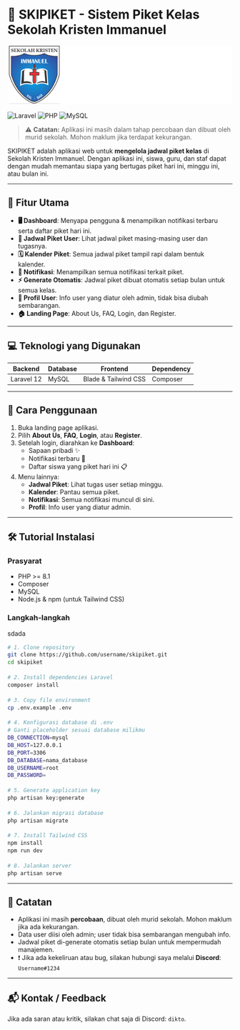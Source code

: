 # 🚀 SKIPIKET - Sistem Piket Kelas Sekolah Kristen Immanuel

<p align="center">
  <img src="public/images/logos/logoLP.svg" alt="Skipiket Logo" width="500">
</p>

![Laravel](https://img.shields.io/badge/Laravel-12-red)
![PHP](https://img.shields.io/badge/PHP-8.1-blue)
![MySQL](https://img.shields.io/badge/MySQL-8-green)

> ⚠️ **Catatan:** Aplikasi ini masih dalam tahap percobaan dan dibuat oleh murid sekolah. Mohon maklum jika terdapat kekurangan.  

SKIPIKET adalah aplikasi web untuk **mengelola jadwal piket kelas** di Sekolah Kristen Immanuel. Dengan aplikasi ini, siswa, guru, dan staf dapat dengan mudah memantau siapa yang bertugas piket hari ini, minggu ini, atau bulan ini.  

---

## 🎯 Fitur Utama

- **🖥 Dashboard**: Menyapa pengguna & menampilkan notifikasi terbaru serta daftar piket hari ini.  
- **📅 Jadwal Piket User**: Lihat jadwal piket masing-masing user dan tugasnya.  
- **🗓 Kalender Piket**: Semua jadwal piket tampil rapi dalam bentuk kalender.  
- **🔔 Notifikasi**: Menampilkan semua notifikasi terkait piket.  
- **⚡ Generate Otomatis**: Jadwal piket dibuat otomatis setiap bulan untuk semua kelas.  
- **👤 Profil User**: Info user yang diatur oleh admin, tidak bisa diubah sembarangan.  
- **🏠 Landing Page**: About Us, FAQ, Login, dan Register.

---

## 💻 Teknologi yang Digunakan

| Backend | Database | Frontend | Dependency |
|---------|---------|---------|------------|
| Laravel 12 | MySQL | Blade & Tailwind CSS | Composer |

---

## 🚀 Cara Penggunaan

1. Buka landing page aplikasi.  
2. Pilih **About Us**, **FAQ**, **Login**, atau **Register**.  
3. Setelah login, diarahkan ke **Dashboard**:  
   - Sapaan pribadi ✨  
   - Notifikasi terbaru 🔔  
   - Daftar siswa yang piket hari ini 📋  
4. Menu lainnya:  
   - **Jadwal Piket**: Lihat tugas user setiap minggu.  
   - **Kalender**: Pantau semua piket.  
   - **Notifikasi**: Semua notifikasi muncul di sini.  
   - **Profil**: Info user yang diatur admin.

---

## 🛠 Tutorial Instalasi

### Prasyarat

- PHP >= 8.1  
- Composer  
- MySQL  
- Node.js & npm (untuk Tailwind CSS)

### Langkah-langkah
sdada

```bash
# 1. Clone repository
git clone https://github.com/username/skipiket.git
cd skipiket

# 2. Install dependencies Laravel
composer install

# 3. Copy file environment
cp .env.example .env

# 4. Konfigurasi database di .env
# Ganti placeholder sesuai database milikmu
DB_CONNECTION=mysql
DB_HOST=127.0.0.1
DB_PORT=3306
DB_DATABASE=nama_database
DB_USERNAME=root
DB_PASSWORD=

# 5. Generate application key
php artisan key:generate

# 6. Jalankan migrasi database
php artisan migrate

# 7. Install Tailwind CSS
npm install
npm run dev

# 8. Jalankan server
php artisan serve
```
---

## 📌 Catatan

- Aplikasi ini masih **percobaan**, dibuat oleh murid sekolah. Mohon maklum jika ada kekurangan.  
- Data user diisi oleh admin; user tidak bisa sembarangan mengubah info.  
- Jadwal piket di-generate otomatis setiap bulan untuk mempermudah manajemen.  
- ❗ Jika ada kekeliruan atau bug, silakan hubungi saya melalui **Discord**: `Username#1234`

---

## 📬 Kontak / Feedback

Jika ada saran atau kritik, silakan chat saja di Discord: `dikto`.
